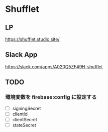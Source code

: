 # Shufflet

## LP

<https://shufflet.studio.site/>

## Slack App

<https://slack.com/apps/A020Q5ZF49H-shufflet>

## TODO

### 環境変数を firebase:config に設定する

- [ ] signingSecret
- [ ] clientId
- [ ] clientSecret
- [ ] stateSecret
